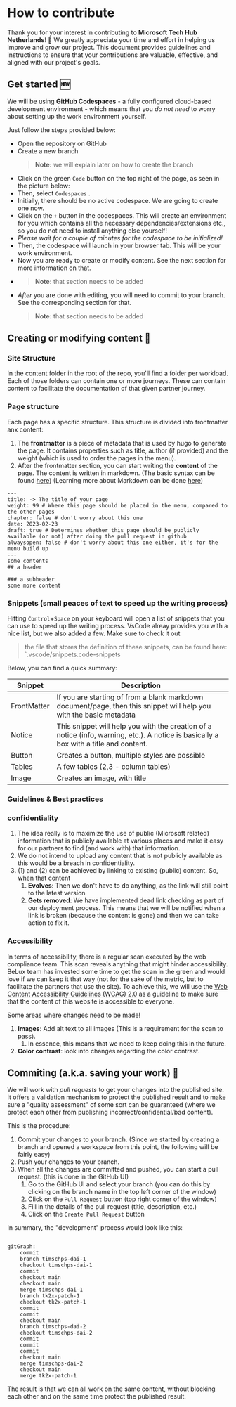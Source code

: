 # How to contribute
Thank you for your interest in contributing to **Microsoft Tech Hub Netherlands**! 🙏 We greatly appreciate your time and effort in helping us improve and grow our project. This document provides guidelines and instructions to ensure that your contributions are valuable, effective, and aligned with our project's goals.

## Get started 🆕
We will be using **GitHub Codespaces** - a fully configured cloud-based development environment - which means that you _do not need_ to worry about setting up the work environment yourself. 

Just follow the steps provided below:

- Open the repository on GitHub
- Create a new branch
	> **Note:** we will explain later on how to create the branch
- Click on the green `Code` button on the top right of the page, as seen in the picture below:
- Then, select `Codespaces` .
- Initially, there should be no active codespace. We are going to create one now.
- Click on the `+` button in the codespaces.  This will create an environment for you which contains all the necessary dependencies/extensions etc., so you do not need to install anything else yourself!
- _Please wait for a couple of minutes for the codespace to be initialized!_
- Then, the codespace will launch in your browser tab. This will be your work environment.
- Now you are ready to create or modify content. See the next section for more information on that.
- > **Note:** that section needs to be added
- _After_ you are done with editing, you will need to commit to your branch. See the corresponding section for that.
	> **Note:** that section needs to be added

## Creating or modifying content 📝
### Site Structure
In the content folder in the root of the repo, you'll find a folder per workload. Each of those folders can contain one or more journeys. These can contain content to facilitate the documentation of that given partner journey. 
### Page structure
Each page has a specific structure. This structure is divided into frontmatter anx content: 

1. The **frontmatter** is a piece of metadata that is used by hugo to generate the page. It contains properties such as title, author (if provided) and the weight (which is used to order the pages in the menu).
2. After the frontmatter section, you can start writing the **content** of the page. The content is written in markdown. (The basic syntax can be found [here](https://www.markdownguide.org/basic-syntax/)) (Learning more about Markdown can be done [here](https://www.markdownguide.org/getting-started/))

```
---
title: -> The title of your page
weight: 99 # Where this page should be placed in the menu, compared to the other pages
chapter: false # don't worry about this one
date: 2023-02-23 
draft: true # Determines whether this page should be publicly available (or not) after doing the pull request in github
alwaysopen: false # don't worry about this one either, it's for the menu build up
---
some contents
## a header

### a subheader 
some more content

```
### Snippets (small peaces of text to speed up the writing process)

Hitting `Control`+`Space` on your keyboard will open a list of snippets that you can use to speed up the writing process. VsCode alreay provides you with a nice list, but we also added a few. Make sure to check it out

> the file that stores the definition of these snippets, can be found here: `.vscode/snippets.code-snippets

Below, you can find a quick summary:

| Snippet     | Description                                                                                                         |
| ----------- | ------------------------------------------------------------------------------------------------------------------- |
| FrontMatter | If you are starting of from a blank markdown document/page, then this snippet will help you with the basic metadata |
| Notice      | This snippet will help you with the creation of a notice (info, warning, etc.). A notice is basically a box with a title and content.| 
| Button      | Creates a button, multiple styles are possible |
| Tables | A few tables (2,3 - column tables) |
| Image | Creates an image, with title

### Guidelines & Best practices
### confidentiality

1. The idea really is to maximize the use of public (Microsoft related) information that is publicly available at various places and make it easy for our partners to find (and work with) that information.
2. We do not intend to upload any content that is not publicly available as this would be a breach in confidentiality.
3. (1) and (2) can be achieved by linking to existing (public) content. So, when that content
   1. **Evolves**: Then we don't have to do anything, as the link will still point to the latest version
   2. **Gets removed**: We have implemented dead link checking as part of our deployment process. This means that we will be notified when a link is broken (because the content is gone) and then we can take action to fix it.

### Accessibility
In terms of accessibility, there is a regular scan executed by the web compliance team. This scan reveals anything that might hinder accessibility. BeLux team has invested some time to get the scan in the green and would love if we can keep it that way (not for the sake of the metric, but to facilitate the partners that use the site). To achieve this, we will use the [Web Content Accessibility Guidelines (WCAG) 2.0](https://www.w3.org/TR/WCAG20/) as a guideline to make sure that the content of this website is accessible to everyone. 

Some areas where changes need to be made!
1. **Images**: Add alt text to all images (This is a requirement for the scan to pass).
   1. In essence, this means that we need to keep doing this in the future. 
2. **Color contrast**: look into changes regarding the color contrast.

## Commiting (a.k.a. saving your work) 💾
We will work with *pull requests* to get your changes into the published site. It offers a validation mechanism to protect the published result and to make sure a "quality assessment" of some sort can be guaranteed (where we protect each other from publishing incorrect/confidential/bad content). 

This is the procedure:

1. Commit your changes to your branch. (Since we started by creating a branch and opened a workspace from this point, the following will be fairly easy)
2. Push your changes to your branch.
3. When all the changes are committed and pushed, you can start a pull request. (this is done in the GitHub UI)
   1. Go to the GitHub UI and select your branch (you can do this by clicking on the branch name in the top left corner of the window)
   2. Click on the `Pull Request` button (top right corner of the window)
   3. Fill in the details of the pull request (title, description, etc.)
   4. Click on the `Create Pull Request` button

In summary, the "development" process would look like this:

```mermaid

gitGraph:
    commit
    branch timschps-dai-1
    checkout timschps-dai-1
    commit
    checkout main
    checkout main
    merge timschps-dai-1
    branch tk2x-patch-1
    checkout tk2x-patch-1
    commit
    commit
    checkout main
    branch timschps-dai-2
    checkout timschps-dai-2
    commit
    commit
    commit
    checkout main
    merge timschps-dai-2
    checkout main
    merge tk2x-patch-1

```
The result is that we can all work on the same content, without blocking each other and on the same time protect the published result.